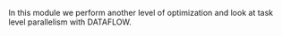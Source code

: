 In this module we perform another level of optimization and look at task level parallelism with DATAFLOW.
